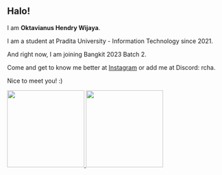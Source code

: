 ## Halo! 

I am **Oktavianus Hendry Wijaya**.

I am a student at Pradita University - Information Technology since 2021.

And right now, I am joining Bangkit 2023 Batch 2.

Come and get to know me better at [Instagram](https://www.instagram.com/oktav._) or add me at Discord: rcha.

Nice to meet you! :)

<p align="left">
<a href="https://github.com/OktavianusHendry">
  <img height="180em" src="https://github-readme-stats-eight-theta.vercel.app/api?username=OktavianusHendry&show_icons=true&theme=algolia&include_all_commits=true&count_private=true"/>
  <img height="180em" src="https://github-readme-stats-eight-theta.vercel.app/api/top-langs/?username=OktavianusHendry&layout=compact&langs_count=8&theme=algolia"/>
</a>
</p>
